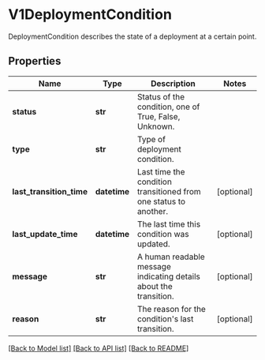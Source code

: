 # V1DeploymentCondition

DeploymentCondition describes the state of a deployment at a certain point.

## Properties
Name | Type | Description | Notes
------------ | ------------- | ------------- | -------------
**status** | **str** | Status of the condition, one of True, False, Unknown. | 
**type** | **str** | Type of deployment condition. | 
**last_transition_time** | **datetime** | Last time the condition transitioned from one status to another. | [optional] 
**last_update_time** | **datetime** | The last time this condition was updated. | [optional] 
**message** | **str** | A human readable message indicating details about the transition. | [optional] 
**reason** | **str** | The reason for the condition&#39;s last transition. | [optional] 

[[Back to Model list]](../README.md#documentation-for-models) [[Back to API list]](../README.md#documentation-for-api-endpoints) [[Back to README]](../README.md)


